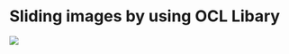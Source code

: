 # Sliding images by using OCL Libary


<img src="https://im7.ezgif.com/tmp/ezgif-7-7e27d4c59754.gif"/>
